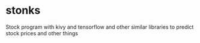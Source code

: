 # stonks
Stock program with kivy and tensorflow and other similar libraries to predict stock prices and other things

